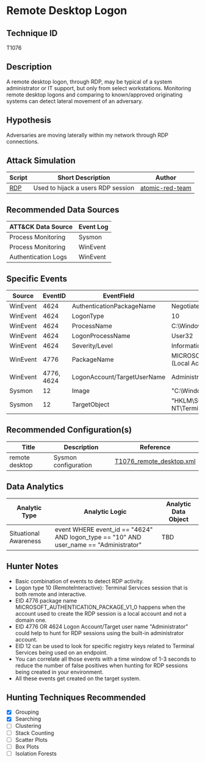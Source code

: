 # Remote Desktop Logon
## Technique ID
T1076


## Description
A remote desktop logon, through RDP, may be typical of a system administrator or IT support, but only from select workstations. Monitoring remote desktop logons and comparing to known/approved originating systems can detect lateral movement of an adversary.


## Hypothesis
Adversaries are moving laterally within my network through RDP connections. 


## Attack Simulation

| Script  | Short Description | Author | 
|---------|---------|---------|
| [RDP](https://github.com/redcanaryco/atomic-red-team/blob/62ffa6ccef8ec703f1d865d957c2bc895e73440c/atomics/T1076/T1076.md#atomic-test-1---rdp)| Used to hijack a users RDP session | [atomic-red-team](https://github.com/redcanaryco/atomic-red-team/blob/62ffa6ccef8ec703f1d865d957c2bc895e73440c/atomics/T1076/T1076.md#atomic-test-1---rdp) |



## Recommended Data Sources

| ATT&CK Data Source | Event Log |
|---------|---------|
|Process Monitoring| Sysmon|
| Process Monitoring|WinEvent| 
|Authentication Logs |WinEvent |




## Specific Events

| Source | EventID | EventField | Details | Reference | 
|--------|---------|-------|---------|-----------| 
| WinEvent | 4624 | AuthenticationPackageName | Negotiate | Cyb3rWard0g |
| WinEvent | 4624 | LogonType | 10 | Cyb3rWard0g |
| WinEvent | 4624 | ProcessName | C:\Windows\System32\winlogon.exe | Cyb3rWard0g |
| WinEvent | 4624 | LogonProcessName | User32 | Cyb3rWard0g |
| WinEvent | 4624 | Severity/Level | Information | Cyb3rWard0g |
| WinEvent | 4776 | PackageName | MICROSOFT_AUTHENTICATION_PACKAGE_V1_0 (Local Accounts) | Cyb3rWard0g |
| WinEvent | 4776, 4624 | LogonAccount/TargetUserName | Administrator (Using RID-500) | Cyb3rWard0g |
| Sysmon | 12 | Image | "C:\\Windows\\system32\\LogonUI.exe" | Cyb3rWard0g |
| Sysmon | 12 | TargetObject | "HKLM\\SOFTWARE\\Policies\\Microsoft\\Windows NT\\Terminal Services" | Cyb3rWard0g |



## Recommended Configuration(s)
| Title | Description | Reference|
|---------|---------|---------|
| remote desktop | Sysmon configuration | [T1076\_remote\_desktop.xml](https://github.com/Cyb3rWard0g/ThreatHunter-Playbook/blob/master/attack_matrix/windows/sysmon_configs/T1076_remote_desktop.xml)


## Data Analytics 

| Analytic Type  | Analytic Logic | Analytic Data Object |
|--------|---------|---------|
| Situational Awareness | event WHERE event_id == "4624" AND logon_type == "10" AND user_name == "Administrator"  | TBD | 


## Hunter Notes
* Basic combination of events to detect RDP activity.
* Logon type 10 (RemoteInteractive): Terminal Services session that is both remote and interactive.
* EID 4776 package name MICROSOFT_AUTHENTICATION_PACKAGE_V1_0 happens when the account used to create the RDP session is a local account and not a domain one.
* EID 4776 OR 4624 Logon Account/Target user name "Administrator" could help to hunt for RDP sessions using the built-in administrator account.
* EID 12 can be used to look for specific registry keys related to Terminal Services being used on an endpoint.
* You can correlate all those events with a time window of 1-3 seconds to reduce the number of false positives when hunting for RDP sessions being created in your environment.
* All these events get created on the target system.


## Hunting Techniques Recommended

- [x] Grouping
- [x] Searching
- [ ] Clustering
- [ ] Stack Counting
- [ ] Scatter Plots
- [ ] Box Plots
- [ ] Isolation Forests
